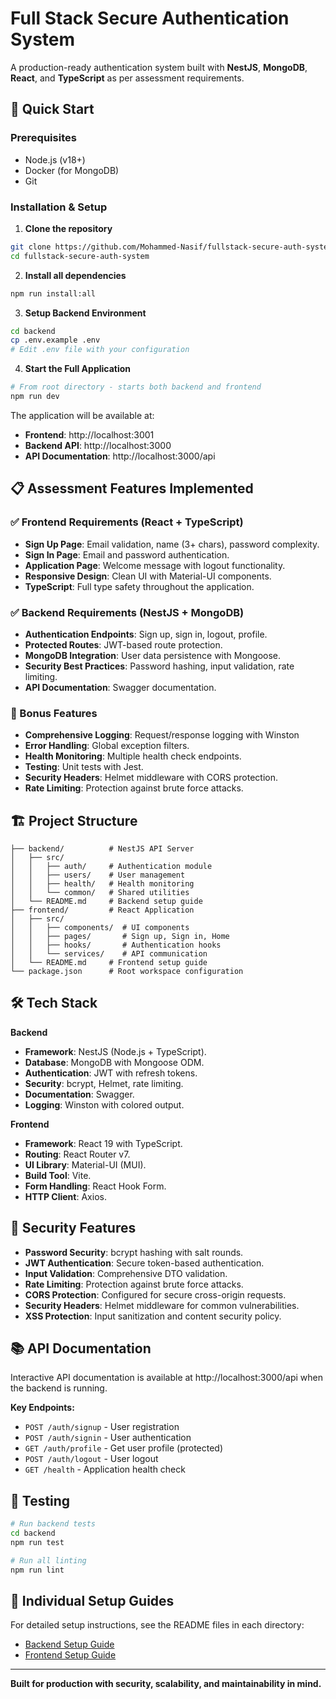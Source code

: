 # Full Stack Secure Authentication System

A production-ready authentication system built with **NestJS**, **MongoDB**, **React**, and **TypeScript** as per assessment requirements.

## 🚀 Quick Start

### Prerequisites
- Node.js (v18+)
- Docker (for MongoDB)
- Git

### Installation & Setup

1. **Clone the repository**
```bash
git clone https://github.com/Mohammed-Nasif/fullstack-secure-auth-system.git
cd fullstack-secure-auth-system
```

2. **Install all dependencies**
```bash
npm run install:all
```

3. **Setup Backend Environment**
```bash
cd backend
cp .env.example .env
# Edit .env file with your configuration
```

4. **Start the Full Application**
```bash
# From root directory - starts both backend and frontend
npm run dev
```

The application will be available at:
- **Frontend**: http://localhost:3001
- **Backend API**: http://localhost:3000
- **API Documentation**: http://localhost:3000/api

## 📋 Assessment Features Implemented

### ✅ Frontend Requirements (React + TypeScript)
- **Sign Up Page**: Email validation, name (3+ chars), password complexity.
- **Sign In Page**: Email and password authentication.
- **Application Page**: Welcome message with logout functionality.
- **Responsive Design**: Clean UI with Material-UI components.
- **TypeScript**: Full type safety throughout the application.

### ✅ Backend Requirements (NestJS + MongoDB)
- **Authentication Endpoints**: Sign up, sign in, logout, profile.
- **Protected Routes**: JWT-based route protection.
- **MongoDB Integration**: User data persistence with Mongoose.
- **Security Best Practices**: Password hashing, input validation, rate limiting.
- **API Documentation**: Swagger documentation.

### 🌟 Bonus Features
- **Comprehensive Logging**: Request/response logging with Winston
- **Error Handling**: Global exception filters.
- **Health Monitoring**: Multiple health check endpoints.
- **Testing**: Unit tests with Jest.
- **Security Headers**: Helmet middleware with CORS protection.
- **Rate Limiting**: Protection against brute force attacks.

## 🏗️ Project Structure

```
├── backend/          # NestJS API Server
│   ├── src/
│   │   ├── auth/     # Authentication module
│   │   ├── users/    # User management
│   │   ├── health/   # Health monitoring
│   │   └── common/   # Shared utilities
│   └── README.md     # Backend setup guide
├── frontend/         # React Application
│   ├── src/
│   │   ├── components/  # UI components
│   │   ├── pages/       # Sign up, Sign in, Home
│   │   ├── hooks/       # Authentication hooks
│   │   └── services/    # API communication
│   └── README.md     # Frontend setup guide
└── package.json      # Root workspace configuration
```

## 🛠️ Tech Stack

**Backend**
- **Framework**: NestJS (Node.js + TypeScript).
- **Database**: MongoDB with Mongoose ODM.
- **Authentication**: JWT with refresh tokens.
- **Security**: bcrypt, Helmet, rate limiting.
- **Documentation**: Swagger.
- **Logging**: Winston with colored output.

**Frontend**
- **Framework**: React 19 with TypeScript.
- **Routing**: React Router v7.
- **UI Library**: Material-UI (MUI).
- **Build Tool**: Vite.
- **Form Handling**: React Hook Form.
- **HTTP Client**: Axios.

## 🔐 Security Features

- **Password Security**: bcrypt hashing with salt rounds.
- **JWT Authentication**: Secure token-based authentication.
- **Input Validation**: Comprehensive DTO validation.
- **Rate Limiting**: Protection against brute force attacks.
- **CORS Protection**: Configured for secure cross-origin requests.
- **Security Headers**: Helmet middleware for common vulnerabilities.
- **XSS Protection**: Input sanitization and content security policy.

## 📚 API Documentation

Interactive API documentation is available at http://localhost:3000/api when the backend is running.

**Key Endpoints:**
- `POST /auth/signup` - User registration
- `POST /auth/signin` - User authentication  
- `GET /auth/profile` - Get user profile (protected)
- `POST /auth/logout` - User logout
- `GET /health` - Application health check

## 🧪 Testing

```bash
# Run backend tests
cd backend
npm run test

# Run all linting
npm run lint
```

## 📖 Individual Setup Guides

For detailed setup instructions, see the README files in each directory:
- [Backend Setup Guide](./backend/README.md)
- [Frontend Setup Guide](./frontend/README.md)

---

**Built for production with security, scalability, and maintainability in mind.**